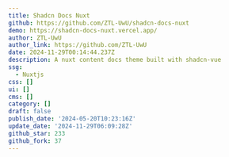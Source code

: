 ```yaml
---
title: Shadcn Docs Nuxt
github: https://github.com/ZTL-UwU/shadcn-docs-nuxt
demo: https://shadcn-docs-nuxt.vercel.app/
author: ZTL-UwU
author_link: https://github.com/ZTL-UwU
date: 2024-11-29T00:14:44.237Z
description: A nuxt content docs theme built with shadcn-vue
ssg:
  - Nuxtjs
css: []
ui: []
cms: []
category: []
draft: false
publish_date: '2024-05-20T10:23:16Z'
update_date: '2024-11-29T06:09:28Z'
github_star: 233
github_fork: 37
---
```

